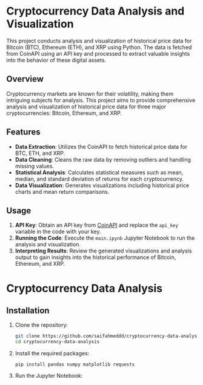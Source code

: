 
# Cryptocurrency Data Analysis and Visualization

This project conducts analysis and visualization of historical price data for Bitcoin (BTC), Ethereum (ETH), and XRP using Python. The data is fetched from CoinAPI using an API key and processed to extract valuable insights into the behavior of these digital assets.

## Overview

Cryptocurrency markets are known for their volatility, making them intriguing subjects for analysis. This project aims to provide comprehensive analysis and visualization of historical price data for three major cryptocurrencies: Bitcoin, Ethereum, and XRP.

## Features

- **Data Extraction**: Utilizes the CoinAPI to fetch historical price data for BTC, ETH, and XRP.
- **Data Cleaning**: Cleans the raw data by removing outliers and handling missing values.
- **Statistical Analysis**: Calculates statistical measures such as mean, median, and standard deviation of returns for each cryptocurrency.
- **Data Visualization**: Generates visualizations including historical price charts and mean return comparisons.

## Usage

1. **API Key**: Obtain an API key from [CoinAPI](https://www.coinapi.io/) and replace the `api_key` variable in the code with your key.
2. **Running the Code**: Execute the `main.ipynb` Jupyter Notebook to run the analysis and visualization.
3. **Interpreting Results**: Review the generated visualizations and analysis output to gain insights into the historical performance of Bitcoin, Ethereum, and XRP.

# Cryptocurrency Data Analysis

## Installation

1. Clone the repository:
   ```bash
   git clone https://github.com/saifahmeddd/cryptocurrency-data-analysis.git
   cd cryptocurrency-data-analysis

2. Install the required packages:

       pip install pandas numpy matplotlib requests

3. Run the Jupyter Notebook:




